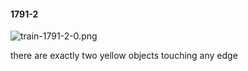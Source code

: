 #### 1791-2
![train-1791-2-0.png](https://github.com/lil-lab/nlvr/raw/master/nlvr/train/images/58/train-1791-2-0.png "train-1791-2-0.png")

there are exactly two yellow objects touching any edge